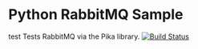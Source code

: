 Python RabbitMQ Sample
=====================

test
Tests RabbitMQ via the Pika library.
[![Build Status](https://apibeta.shippable.com/projects/541956c376d0c288e441d117/badge?branchName=master)](https://appbeta.shippable.com/projects/541956c376d0c288e441d117/builds/latest)
